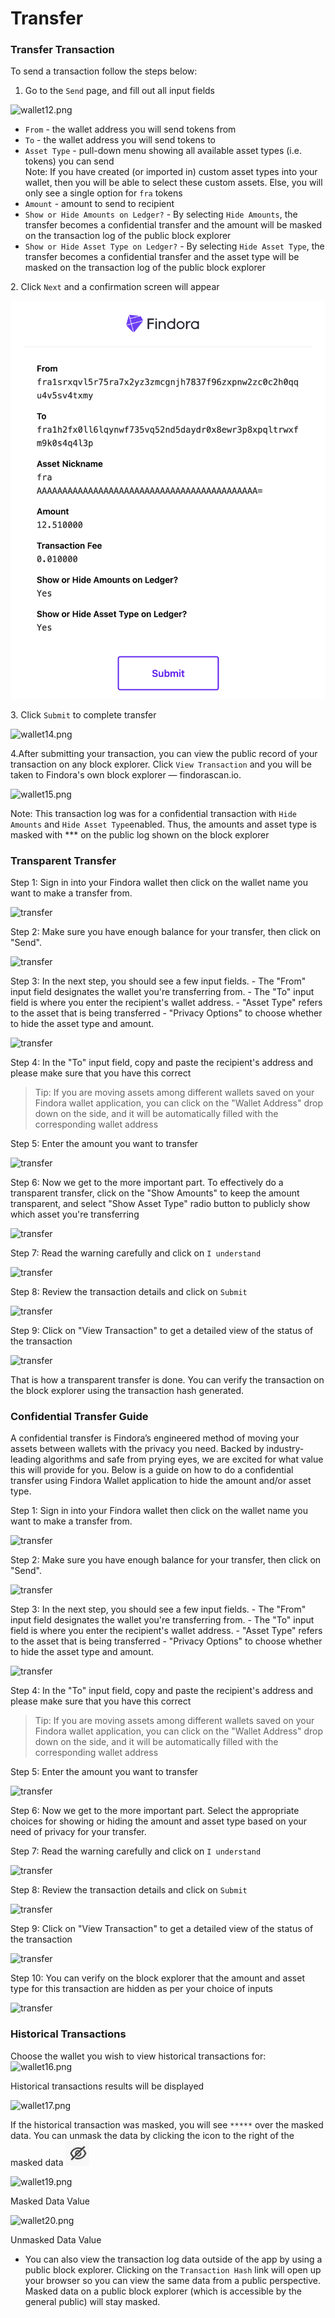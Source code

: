 # Transfer



### Transfer Transaction[​](https://wiki.findora.org/docs/evm\_guides/use\_wallet/findora\_wallet/transfer#transfer-transaction) <a href="#transfer-transaction" id="transfer-transaction"></a>

To send a transaction follow the steps below:

1. Go to the `Send` page, and fill out all input fields

![wallet12.png](https://wiki.findora.org/assets/images/wallet12-d1f694659a4e976ae5bf8b1d8f00ebe9.png)

* `From` - the wallet address you will send tokens from
* `To` - the wallet address you will send tokens to
* `Asset Type` - pull-down menu showing all available asset types (i.e. tokens) you can send\
  Note: If you have created (or imported in) custom asset types into your wallet, then you will be able to select these custom assets. Else, you will only see a single option for `fra` tokens
* `Amount` - amount to send to recipient
* `Show or Hide Amounts on Ledger?` - By selecting `Hide Amounts`, the transfer becomes a confidential transfer and the amount will be masked on the transaction log of the public block explorer
* `Show or Hide Asset Type on Ledger?` - By selecting `Hide Asset Type`, the transfer becomes a confidential transfer and the asset type will be masked on the transaction log of the public block explorer

2\. Click `Next` and a confirmation screen will appear



<img src="../../../.gitbook/assets/image (1) (2).png" alt="" data-size="original">

3\. Click `Submit` to complete transfer

&#x20;![wallet14.png](https://wiki.findora.org/assets/images/wallet14-5a7c2e1b53ccefa3101c3defdc4cc324.png)

4.After submitting your transaction, you can view the public record of your transaction on any block explorer. Click `View Transaction` and you will be taken to Findora's own block explorer — findorascan.io.

&#x20;![wallet15.png](https://wiki.findora.org/assets/images/wallet15-f0d6b22e660d791bdef6a27ef9991753.png)

Note: This transaction log was for a confidential transaction with `Hide Amounts` and `Hide Asset Type`enabled. Thus, the amounts and asset type is masked with \*\*\* on the public log shown on the block explorer

### Transparent Transfer[​](https://wiki.findora.org/docs/evm\_guides/use\_wallet/findora\_wallet/transfer#transparent-transfer) <a href="#transparent-transfer" id="transparent-transfer"></a>

Step 1: Sign in into your Findora wallet then click on the wallet name you want to make a transfer from.

![transfer](https://wiki.findora.org/assets/images/c-transfers-1-fc14ede42214c591f6f9137242210800.png)

Step 2: Make sure you have enough balance for your transfer, then click on "Send".

![transfer](https://wiki.findora.org/assets/images/c-transfers-2-c027257ebf57b1ddb80c24f8b35c8051.png)

Step 3: In the next step, you should see a few input fields. - The "From" input field designates the wallet you're transferring from. - The "To" input field is where you enter the recipient's wallet address. - "Asset Type" refers to the asset that is being transferred - "Privacy Options" to choose whether to hide the asset type and amount.

![transfer](https://wiki.findora.org/assets/images/c-transfers-3-5e05447536c2428ab0f7f080c9e190a0.png)

Step 4: In the "To" input field, copy and paste the recipient's address and please make sure that you have this correct

> Tip: If you are moving assets among different wallets saved on your Findora wallet application, you can click on the "Wallet Address" drop down on the side, and it will be automatically filled with the corresponding wallet address

Step 5: Enter the amount you want to transfer

![transfer](https://wiki.findora.org/assets/images/c-transfers-4-a99b3e47ec0c0d688a3e9f794aaff193.png)

Step 6: Now we get to the more important part. To effectively do a transparent transfer, click on the "Show Amounts" to keep the amount transparent, and select "Show Asset Type" radio button to publicly show which asset you're transferring

![transfer](https://wiki.findora.org/assets/images/t-transfers-1-e2dbe7746bb877f293d019380d5ff573.png)

Step 7: Read the warning carefully and click on `I understand`

![transfer](https://wiki.findora.org/assets/images/c-transfers-5-e61e15f1090f42d2122383164eae1aef.png)

Step 8: Review the transaction details and click on `Submit`

![transfer](https://wiki.findora.org/assets/images/t-transfers-2-2bc875036ff674f23aed0e2ad590b246.png)

Step 9: Click on "View Transaction" to get a detailed view of the status of the transaction

![transfer](https://wiki.findora.org/assets/images/t-transfers-3-c1f89e994e5c4b452d16f9aae6c57647.png)

That is how a transparent transfer is done. You can verify the transaction on the block explorer using the transaction hash generated.



### Confidential Transfer Guide[​](https://wiki.findora.org/docs/evm\_guides/use\_wallet/findora\_wallet/transfer#confidential-transfer-guide) <a href="#confidential-transfer-guide" id="confidential-transfer-guide"></a>

A confidential transfer is Findora’s engineered method of moving your assets between wallets with the privacy you need. Backed by industry-leading algorithms and safe from prying eyes, we are excited for what value this will provide for you. Below is a guide on how to do a confidential transfer using Findora Wallet application to hide the amount and/or asset type.

Step 1: Sign in into your Findora wallet then click on the wallet name you want to make a transfer from.

![transfer](https://wiki.findora.org/assets/images/c-transfers-1-fc14ede42214c591f6f9137242210800.png)

Step 2: Make sure you have enough balance for your transfer, then click on "Send".

![transfer](https://wiki.findora.org/assets/images/c-transfers-2-c027257ebf57b1ddb80c24f8b35c8051.png)

Step 3: In the next step, you should see a few input fields. - The "From" input field designates the wallet you're transferring from. - The "To" input field is where you enter the recipient's wallet address. - "Asset Type" refers to the asset that is being transferred - "Privacy Options" to choose whether to hide the asset type and amount.

![transfer](https://wiki.findora.org/assets/images/c-transfers-3-5e05447536c2428ab0f7f080c9e190a0.png)

Step 4: In the "To" input field, copy and paste the recipient's address and please make sure that you have this correct

> Tip: If you are moving assets among different wallets saved on your Findora wallet application, you can click on the "Wallet Address" drop down on the side, and it will be automatically filled with the corresponding wallet address

Step 5: Enter the amount you want to transfer

![transfer](https://wiki.findora.org/assets/images/c-transfers-4-a99b3e47ec0c0d688a3e9f794aaff193.png)

Step 6: Now we get to the more important part. Select the appropriate choices for showing or hiding the amount and asset type based on your need of privacy for your transfer.

Step 7: Read the warning carefully and click on `I understand`

![transfer](https://wiki.findora.org/assets/images/c-transfers-5-e61e15f1090f42d2122383164eae1aef.png)

Step 8: Review the transaction details and click on `Submit`

![transfer](https://wiki.findora.org/assets/images/c-transfers-6-09eb971e3ebaf684f2bcc7e0e15570ae.png)

Step 9: Click on "View Transaction" to get a detailed view of the status of the transaction

![transfer](https://wiki.findora.org/assets/images/c-transfers-7-b7952d1c5e968e52a4c01d19479756cc.png)

Step 10: You can verify on the block explorer that the amount and asset type for this transaction are hidden as per your choice of inputs

![transfer](https://wiki.findora.org/assets/images/c-transfers-8-c0426ae4a278d30e135ca6d05e31c54c.png)

### Historical Transactions[​](https://wiki.findora.org/docs/evm\_guides/use\_wallet/findora\_wallet/transfer#historical-transactions) <a href="#historical-transactions" id="historical-transactions"></a>

Choose the wallet you wish to view historical transactions for: ![wallet16.png](https://wiki.findora.org/assets/images/wallet16-f85915eb4f422effecac3afa7f3794eb.png)

Historical transactions results will be displayed

&#x20;![wallet17.png](https://wiki.findora.org/assets/images/wallet17-bd12d723691108e9d35fcd4746c7fa18.png)

If the historical transaction was masked, you will see `*****` over the masked data. You can unmask the data by clicking the icon to the right of the masked data ![](<../../../.gitbook/assets/image (3) (2) (1).png>)

![wallet19.png](https://wiki.findora.org/assets/images/wallet19-3467afc1448a760cc91255a9d013c46e.png)

Masked Data Value

![wallet20.png](https://wiki.findora.org/assets/images/wallet20-df6cac5ff941a18b2cebc5a413c27782.png)

Unmasked Data Value

* You can also view the transaction log data outside of the app by using a public block explorer. Clicking on the `Transaction Hash` link will open up your browser so you can view the same data from a public perspective. Masked data on a public block explorer (which is accessible by the general public) will stay masked.
